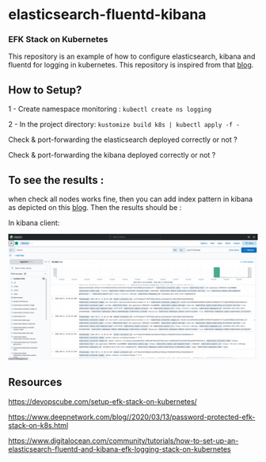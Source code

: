 # elasticsearch-fluentd-kibana
### EFK Stack on Kubernetes
This repository is an example of how to configure elasticsearch, kibana and fluentd for logging in kubernetes. This repository is inspired from that [blog].  

## How to Setup?
1 - Create namespace monitoring : `kubectl create ns logging`

2 - In the project directory:
` kustomize build k8s | kubectl apply -f -
`

Check & port-forwarding the elasticsearch deployed correctly or not ?

Check & port-forwarding the kibana deployed correctly or not ?


## To see the results :
when check all nodes works fine, then you can add index pattern in kibana as depicted on this  [blog].
Then the results should be :

In kibana client:

![alt tag](https://github.com/ozgen/elasticsearch-fluentd-kibana/blob/main/result/kibana_result.png)



## Resources

https://devopscube.com/setup-efk-stack-on-kubernetes/

https://www.deepnetwork.com/blog//2020/03/13/password-protected-efk-stack-on-k8s.html

https://www.digitalocean.com/community/tutorials/how-to-set-up-an-elasticsearch-fluentd-and-kibana-efk-logging-stack-on-kubernetes

[blog]: https://devopscube.com/setup-efk-stack-on-kubernetes/
